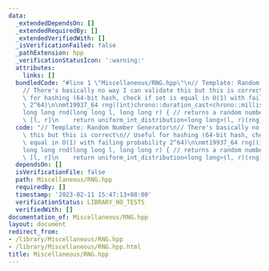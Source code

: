 ```yaml
---
data:
  _extendedDependsOn: []
  _extendedRequiredBy: []
  _extendedVerifiedWith: []
  _isVerificationFailed: false
  _pathExtension: hpp
  _verificationStatusIcon: ':warning:'
  attributes:
    links: []
  bundledCode: "#line 1 \"Miscellaneous/RNG.hpp\"\n// Template: Random Number Generator\n\
    // There's basically no way I can validate this but this is correct\n// Useful\
    \ for hashing (64-bit hash, check if set is equal in O(1) with failing probability\
    \ 2^64)\n\nmt19937_64 rng((int)chrono::duration_cast<chrono::milliseconds>(std::chrono::steady_clock::now().time_since_epoch()).count());\n\
    long long rnd(long long l, long long r) { // returns a random number in the range\
    \ [l, r]\n    return uniform_int_distribution<long long>(l, r)(rng);\n}\n"
  code: "// Template: Random Number Generator\n// There's basically no way I can validate\
    \ this but this is correct\n// Useful for hashing (64-bit hash, check if set is\
    \ equal in O(1) with failing probability 2^64)\n\nmt19937_64 rng((int)chrono::duration_cast<chrono::milliseconds>(std::chrono::steady_clock::now().time_since_epoch()).count());\n\
    long long rnd(long long l, long long r) { // returns a random number in the range\
    \ [l, r]\n    return uniform_int_distribution<long long>(l, r)(rng);\n}\n"
  dependsOn: []
  isVerificationFile: false
  path: Miscellaneous/RNG.hpp
  requiredBy: []
  timestamp: '2023-02-11 15:47:13+08:00'
  verificationStatus: LIBRARY_NO_TESTS
  verifiedWith: []
documentation_of: Miscellaneous/RNG.hpp
layout: document
redirect_from:
- /library/Miscellaneous/RNG.hpp
- /library/Miscellaneous/RNG.hpp.html
title: Miscellaneous/RNG.hpp
---
```

